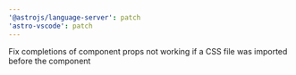 ```yaml
---
'@astrojs/language-server': patch
'astro-vscode': patch
---
```


Fix completions of component props not working if a CSS file was imported before the component
